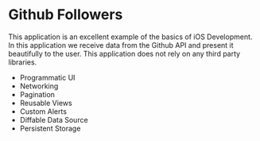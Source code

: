 # Github Followers


This application is an excellent example of the basics of iOS Development. In  this application we receive data from the Github API and present it beautifully to the user. This application does not rely on any third party libraries.

- Programmatic UI
- Networking
- Pagination
- Reusable Views
- Custom Alerts
- Diffable Data Source
- Persistent Storage

